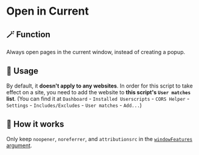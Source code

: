 # Open in Current

## 🪄 Function

Always open pages in the current window, instead of creating a popup.

## 📖 Usage

By default, it **doesn't apply to any websites**. In order for this script to take effect on a site, you need to add the website to **this script's `User matches` list**. (You can find it at `Dashboard` - `Installed Userscripts` - `CORS Helper` - `Settings` - `Includes/Excludes` - `User matches` - `Add...`)

## 🤔 How it works

Only keep `noopener`, `noreferrer`, and `attributionsrc` in the [`windowFeatures` argument](https://developer.mozilla.org/en-US/docs/Web/API/Window/open#windowfeatures).
